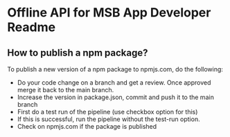 # Offline API for MSB App Developer Readme

## How to publish a npm package?
To publish a new version of a npm package to npmjs.com, do the following:
- Do your code change on a branch and get a review. Once approved merge it back to the main branch.
- Increase the version in package.json, commit and push it to the main branch
- First do a test run of the pipeline (use checkbox option for this)
- If this is successful, run the pipeline without the test-run option.
- Check on npmjs.com if the package is published

